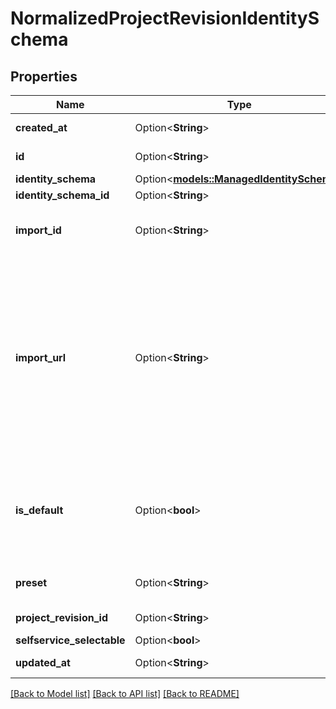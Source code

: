 # NormalizedProjectRevisionIdentitySchema

## Properties

Name | Type | Description | Notes
------------ | ------------- | ------------- | -------------
**created_at** | Option<**String**> | The Project's Revision Creation Date | [optional][readonly]
**id** | Option<**String**> | The unique ID of this entry. | [optional]
**identity_schema** | Option<[**models::ManagedIdentitySchema**](managedIdentitySchema.md)> |  | [optional]
**identity_schema_id** | Option<**String**> |  | [optional]
**import_id** | Option<**String**> | The imported (named) ID of the Identity Schema referenced in the Ory Kratos config. | [optional]
**import_url** | Option<**String**> | The ImportURL can be used to import an Identity Schema from a bse64 encoded string. In the future, this key also support HTTPS and other sources!  If you import an Ory Kratos configuration, this would be akin to the `identity.schemas.#.url` key.  The configuration will always return the import URL when you fetch it from the API. | [optional]
**is_default** | Option<**bool**> | If true sets the default schema for identities  Only one schema can ever be the default schema. If you try to add two schemas with default to true, the request will fail. | [optional]
**preset** | Option<**String**> | Use a preset instead of a custom identity schema. | [optional]
**project_revision_id** | Option<**String**> | The Revision's ID this schema belongs to | [optional]
**selfservice_selectable** | Option<**bool**> |  | [optional]
**updated_at** | Option<**String**> | Last Time Project's Revision was Updated | [optional][readonly]

[[Back to Model list]](../README.md#documentation-for-models) [[Back to API list]](../README.md#documentation-for-api-endpoints) [[Back to README]](../README.md)



